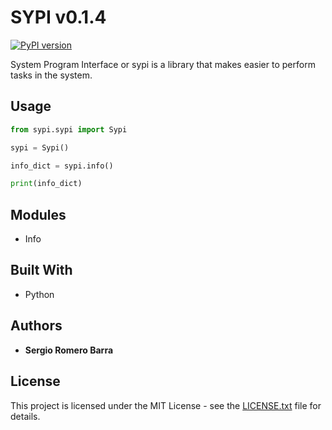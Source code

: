 # SYPI v0.1.4
[![PyPI version](https://badge.fury.io/py/sypi.svg)](https://badge.fury.io/py/sypi)

System Program Interface or sypi is a library that makes easier to perform tasks in the system.

## Usage

```python
from sypi.sypi import Sypi

sypi = Sypi()

info_dict = sypi.info()

print(info_dict)
```

## Modules

* Info

## Built With

* Python

## Authors

* **Sergio Romero Barra**

## License

This project is licensed under the MIT License - see the [LICENSE.txt](LICENSE.txt) file for details.
